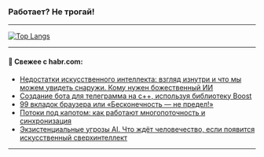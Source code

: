 ### Работает? Не трогай!

---
<!--
#### 🛠️ Technical stack:

![Java](https://img.shields.io/badge/Java-informational?logo=Oracle&style=flat&logoColor=white&color=FF4500)
![Kotlin](https://img.shields.io/badge/Kotlin-informational?logo=Kotlin&style=flat&logoColor=white&color=774D97)
![TS](https://img.shields.io/badge/TypeScript-informational?logo=typeScript&style=flat&logoColor=black&color=017acc)
![Python](https://img.shields.io/badge/Python-informational?logo=Python&style=flat&logoColor=black&color=ffdd54) <br>
![Spring](https://img.shields.io/badge/Spring-informational?logo=Spring&style=flat&logoColor=white&color=6DB33F) 
![SpringBoot](https://img.shields.io/badge/SpringBoot-informational?logo=SpringBoot&style=flat&logoColor=white&color=6DB33F)
![Nest](https://img.shields.io/badge/NestJS-informational?logo=NestJS&style=flat&logoColor=white&color=E0234E) 
![NodeJS](https://img.shields.io/badge/NodeJS-informational?logo=node.js&style=flat&logoColor=white&color=70A760)<br>
![PostgreSQL](https://img.shields.io/badge/PostgreSQL-informational?logo=PostgreSQL&style=flat&logoColor=white&color=DAA520)
![MongoDB](https://img.shields.io/badge/MongoDB-informational?logo=MongoDB&style=flat&logoColor=white&color=870000)
![Apache](https://img.shields.io/badge/Apache-informational?logo=apache&style=flat&logoColor=white&color=f74e28)

___ 
-->

<!--- #### 🛠️ : --->

[![Top Langs](https://github-readme-stats-82jvfl3w3-advtsettinggmailcoms-projects.vercel.app/api/top-langs/?username=zloylis&langs_count=10&hide_title=true&title_color=e6edf3&size_weight=0.5&count_weight=0.5&layout=compact&hide_progress=true&hide_border=true&theme=dracula)](https://github.com/zloylis)

<!---


####  :octocat:&nbsp;&nbsp; Статистика:

![GitHub stats](https://github-readme-stats-u2qms2cxw-advtsettinggmailcoms-projects.vercel.app/api?username=zloylis&show_icons=true&hide_border=true&theme=dracula&title_color=e6edf3&include_all_commits=true&count_private=true&hide_rank=false&hide_title=true&rank_icon=github)
-->
---

#### 💬 Свежее с habr.com:

<!-- BLOG-POST-LIST:START -->
- [Недостатки искусственного интеллекта: взгляд изнутри и что мы можем увидеть снаружи. Кому нужен божественный ИИ](https://habr.com/ru/articles/877852/?utm_source=habrahabr&utm_medium=rss&utm_campaign=877852)
- [Создание бота для телеграмма на c++, используя библиотеку Boost](https://habr.com/ru/articles/878510/?utm_source=habrahabr&utm_medium=rss&utm_campaign=878510)
- [99 вкладок браузера или «Бесконечность — не предел!»](https://habr.com/ru/articles/878438/?utm_source=habrahabr&utm_medium=rss&utm_campaign=878438)
- [Потоки под капотом: как работают многопоточность и синхронизация](https://habr.com/ru/companies/kts/articles/875096/?utm_source=habrahabr&utm_medium=rss&utm_campaign=875096)
- [Экзистенциальные угрозы AI. Что ждёт человечество, если появится искусственный сверхинтеллект](https://habr.com/ru/companies/redmadrobot/articles/878152/?utm_source=habrahabr&utm_medium=rss&utm_campaign=878152)
<!-- BLOG-POST-LIST:END -->

---
